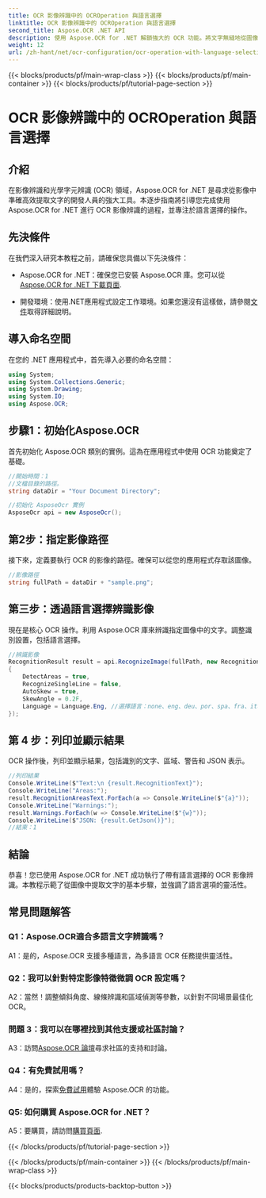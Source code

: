 ```yaml
---
title: OCR 影像辨識中的 OCROperation 與語言選擇
linktitle: OCR 影像辨識中的 OCROperation 與語言選擇
second_title: Aspose.OCR .NET API
description: 使用 Aspose.OCR for .NET 解鎖強大的 OCR 功能。將文字無縫地從圖像中提取。
weight: 12
url: /zh-hant/net/ocr-configuration/ocr-operation-with-language-selection/
---
```


{{< blocks/products/pf/main-wrap-class >}}
{{< blocks/products/pf/main-container >}}
{{< blocks/products/pf/tutorial-page-section >}}

# OCR 影像辨識中的 OCROperation 與語言選擇

## 介紹

在影像辨識和光學字元辨識 (OCR) 領域，Aspose.OCR for .NET 是尋求從影像中準確高效提取文字的開發人員的強大工具。本逐步指南將引導您完成使用 Aspose.OCR for .NET 進行 OCR 影像辨識的過程，並專注於語言選擇的操作。

## 先決條件

在我們深入研究本教程之前，請確保您具備以下先決條件：

-  Aspose.OCR for .NET：確保您已安裝 Aspose.OCR 庫。您可以從[Aspose.OCR for .NET 下載頁面](https://releases.aspose.com/ocr/net/).

- 開發環境：使用.NET應用程式設定工作環境。如果您還沒有這樣做，請參閱[文件](https://reference.aspose.com/ocr/net/)取得詳細說明。

## 導入命名空間

在您的 .NET 應用程式中，首先導入必要的命名空間：

```csharp
using System;
using System.Collections.Generic;
using System.Drawing;
using System.IO;
using Aspose.OCR;
```

## 步驟1：初始化Aspose.OCR

首先初始化 Aspose.OCR 類別的實例。這為在應用程式中使用 OCR 功能奠定了基礎。

```csharp
//開始時間：1
//文檔目錄的路徑。
string dataDir = "Your Document Directory";

//初始化 AsposeOcr 實例
AsposeOcr api = new AsposeOcr();
```

## 第2步：指定影像路徑

接下來，定義要執行 OCR 的影像的路徑。確保可以從您的應用程式存取該圖像。

```csharp
//影像路徑
string fullPath = dataDir + "sample.png";
```

## 第三步：透過語言選擇辨識影像

現在是核心 OCR 操作。利用 Aspose.OCR 庫來辨識指定圖像中的文字。調整識別設置，包括語言選擇。

```csharp
//辨識影像
RecognitionResult result = api.RecognizeImage(fullPath, new RecognitionSettings
{
    DetectAreas = true,
    RecognizeSingleLine = false,
    AutoSkew = true,
    SkewAngle = 0.2F,
    Language = Language.Eng, //選擇語言：none、eng、deu、por、spa、fra、ita、cze、dan、dum、est、fin、lav、lit、nor、pol、rum、srp_hrv、slk、slv、swe、chi
});
```

## 第 4 步：列印並顯示結果

OCR 操作後，列印並顯示結果，包括識別的文字、區域、警告和 JSON 表示。

```csharp
//列印結果
Console.WriteLine($"Text:\n {result.RecognitionText}");
Console.WriteLine("Areas:");
result.RecognitionAreasText.ForEach(a => Console.WriteLine($"{a}"));
Console.WriteLine("Warnings:");
result.Warnings.ForEach(w => Console.WriteLine($"{w}"));
Console.WriteLine($"JSON: {result.GetJson()}");
//結束：1
```

## 結論

恭喜！您已使用 Aspose.OCR for .NET 成功執行了帶有語言選擇的 OCR 影像辨識。本教程示範了從圖像中提取文字的基本步驟，並強調了語言選項的靈活性。

## 常見問題解答

### Q1：Aspose.OCR適合多語言文字辨識嗎？

A1：是的，Aspose.OCR 支援多種語言，為多語言 OCR 任務提供靈活性。

### Q2：我可以針對特定影像特徵微調 OCR 設定嗎？

A2：當然！調整傾斜角度、線條辨識和區域偵測等參數，以針對不同場景最佳化 OCR。

### 問題 3：我可以在哪裡找到其他支援或社區討論？

 A3：訪問[Aspose.OCR 論壇](https://forum.aspose.com/c/ocr/16)尋求社區的支持和討論。

### Q4：有免費試用嗎？

 A4：是的，探索[免費試用](https://releases.aspose.com/)體驗 Aspose.OCR 的功能。

### Q5: 如何購買 Aspose.OCR for .NET？

 A5：要購買，請訪問[購買頁面](https://purchase.aspose.com/buy).

{{< /blocks/products/pf/tutorial-page-section >}}

{{< /blocks/products/pf/main-container >}}
{{< /blocks/products/pf/main-wrap-class >}}

{{< blocks/products/products-backtop-button >}}
